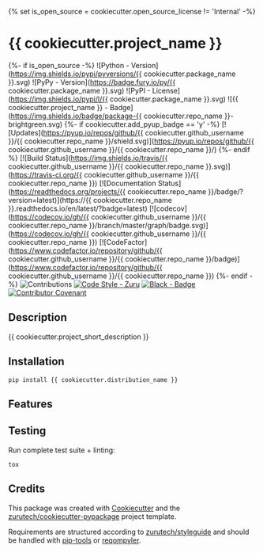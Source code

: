 {% set is_open_source = cookiecutter.open_source_license != 'Internal' -%}
# {{ cookiecutter.project_name }}

{%- if is_open_source -%}
![Python - Version](https://img.shields.io/pypi/pyversions/{{ cookiecutter.package_name }}.svg)
![PyPy - Version](https://badge.fury.io/py/{{ cookiecutter.package_name }}.svg)
![PyPI - License](https://img.shields.io/pypi/l/{{ cookiecutter.package_name }}.svg)
![{{ cookiecutter.project_name }} - Badge](https://img.shields.io/badge/package-{{ cookiecutter.repo_name }}-brightgreen.svg)
{%- if cookiecutter.add_pyup_badge == 'y' -%}
[![Updates](https://pyup.io/repos/github/{{ cookiecutter.github_username }}/{{ cookiecutter.repo_name }}/shield.svg)](https://pyup.io/repos/github/{{ cookiecutter.github_username }}/{{ cookiecutter.repo_name }}/)
{%- endif %}
[![Build Status](https://img.shields.io/travis/{{ cookiecutter.github_username }}/{{ cookiecutter.repo_name }}.svg)](https://travis-ci.org/{{ cookiecutter.github_username }}/{{ cookiecutter.repo_name }})
[![Documentation Status](https://readthedocs.org/projects/{{ cookiecutter.repo_name }}/badge/?version=latest)](https://{{ cookiecutter.repo_name }}.readthedocs.io/en/latest/?badge=latest)
[![codecov](https://codecov.io/gh/{{ cookiecutter.github_username }}/{{ cookiecutter.repo_name }}/branch/master/graph/badge.svg)](https://codecov.io/gh/{{ cookiecutter.github_username }}/{{ cookiecutter.repo_name }})
[![CodeFactor](https://www.codefactor.io/repository/github/{{ cookiecutter.github_username }}/{{ cookiecutter.repo_name }}/badge)](https://www.codefactor.io/repository/github/{{ cookiecutter.github_username }}/{{ cookiecutter.repo_name }})
{%- endif -%}
![Contributions](https://img.shields.io/badge/contributions-welcome-brightgreen.svg?style=flat)
[![Code Style - Zuru](https://img.shields.io/badge/codestyle-zuru-red)](https://github.com/zurutech/styleguide)
[![Black - Badge](https://img.shields.io/badge/code%20style-black-000000.svg)](https://github.com/python/black)
[![Contributor Covenant](https://img.shields.io/badge/Contributor%20Covenant-v1.4%20adopted-ff69b4.svg)](CODE_OF_CONDUCT.md)

## Description

{{ cookiecutter.project_short_description }}

## Installation

```console
pip install {{ cookiecutter.distribution_name }}
```

## Features

## Testing

Run complete test suite + linting:

```console
tox
```

## Credits

This package was created with [Cookiecutter] and the [zurutech/cookiecutter-pypackage] project template.

Requirements are structured according to [zurutech/styleguide] and should be handled with [pip-tools] or [reqompyler].

[Cookiecutter]: https://github.com/audreyr/cookiecutter
[pip-tools]: https://github.com/jazzband/pip-tools
[reqompyler]: https://github.com/zurutech/reqompyler
[zurutech/cookiecutter-pypackage]: https://github/zurutech/cookiecutter-pypackage
[zurutech/styleguide]: https://github.com/zurutech/styleguide/python.md
